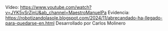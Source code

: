 Vídeo: https://www.youtube.com/watch?v=JYK5vSrZjnU&ab_channel=MaestroManuelPa
Evidencia: https://robotizandolasole.blogspot.com/2024/11/abrecandado-ha-llegado-para-quedarse-en.html
Desarrollado por Carlos Molinero
